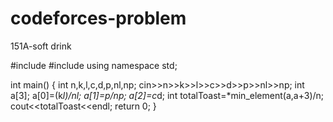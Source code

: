 # codeforces-problem
151A-soft drink

#include<iostream>
#include<algorithm>
using namespace std;

int main()
{
	int n,k,l,c,d,p,nl,np;
	cin>>n>>k>>l>>c>>d>>p>>nl>>np;
	int a[3];
	a[0]=(k*l)/nl;
	a[1]=p/np;
	a[2]=c*d;
	int totalToast=*min_element(a,a+3)/n;
	cout<<totalToast<<endl;
	return 0;
}
	
